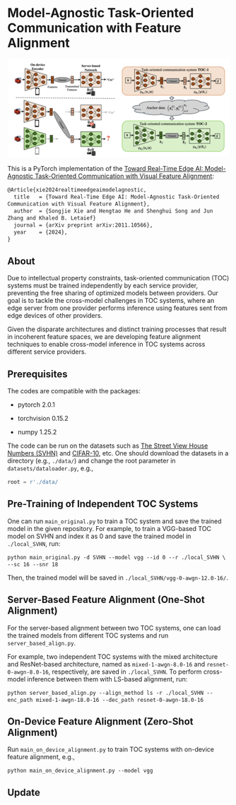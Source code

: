 # Model-Agnostic Task-Oriented Communication with Feature Alignment

![illu.png](./imgs/illu.png)

This is a PyTorch implementation of the [Toward Real-Time Edge AI: Model-Agnostic Task-Oriented Communication with Visual Feature Alignment](https://arxiv.org/abs/2412.00862):

```
@Article{xie2024realtimeedgeaimodelagnostic,
  title   = {Toward Real-Time Edge AI: Model-Agnostic Task-Oriented Communication with Visual Feature Alignment}, 
  author  = {Songjie Xie and Hengtao He and Shenghui Song and Jun Zhang and Khaled B. Letaief}
  journal = {arXiv preprint arXiv:2011.10566},
  year    = {2024},
}
```

## About

Due to intellectual property constraints, task-oriented communication (TOC) systems must be trained independently by each service provider, preventing the free sharing of optimized models between providers. Our goal is to tackle the cross-model challenges in TOC systems, where an edge server from one provider performs inference using features sent from edge devices of other providers.

Given the disparate architectures and distinct training processes that result in incoherent feature spaces, we are developing feature alignment techniques to enable cross-model inference in TOC systems across different service providers.

## Prerequisites

The codes are compatible with the packages:

- pytorch 2.0.1

- torchvision 0.15.2

- numpy 1.25.2

The code can be run on the datasets such as [The Street View House Numbers (SVHN)](http://ufldl.stanford.edu/housenumbers/) and [CIFAR-10](https://www.cs.toronto.edu/~kriz/cifar.html), etc. One should download the datasets in a directory (e.g., `./data/`) and change the root parameter in `datasets/dataloader.py`, e.g., 

```python
root = r'./data/
```

## Pre-Training of Independent TOC Systems

One can run `main_original.py` to train a TOC system and save the trained model in the given repository. For example, to train a VGG-based TOC model on SVHN and index it as 0 and save the trained model in `./local_SVHN`, run:

```shell
python main_original.py -d SVHN --model vgg --id 0 --r ./local_SVHN \
--sc 16 --snr 18
```

Then, the trained model will be saved in `./local_SVHN/vgg-0-awgn-12.0-16/`.

## Server-Based Feature Alignment (One-Shot Alignment)

For the server-based alignment between two TOC systems, one can load the trained models from different TOC systems and run `server_based_align.py`. 

For example, two independent TOC systems with the mixed architecture and ResNet-based architecture, named as `mixed-1-awgn-8.0-16` and `resnet-0-awgn-8.0-16`, respectively, are saved in `./local_SVHN`. To perform cross-model inference between them with LS-based alignment, run:

```shell
python server_based_align.py --align_method ls -r ./local_SVHN --enc_path mixed-1-awgn-18.0-16 --dec_path resnet-0-awgn-18.0-16  
```

## On-Device Feature Alignment (Zero-Shot Alignment)

Run `main_on_device_alignment.py` to train TOC systems with on-device feature alignment, e.g.,

```shell
python main_on_device_alignment.py --model vgg 
```

## Update
